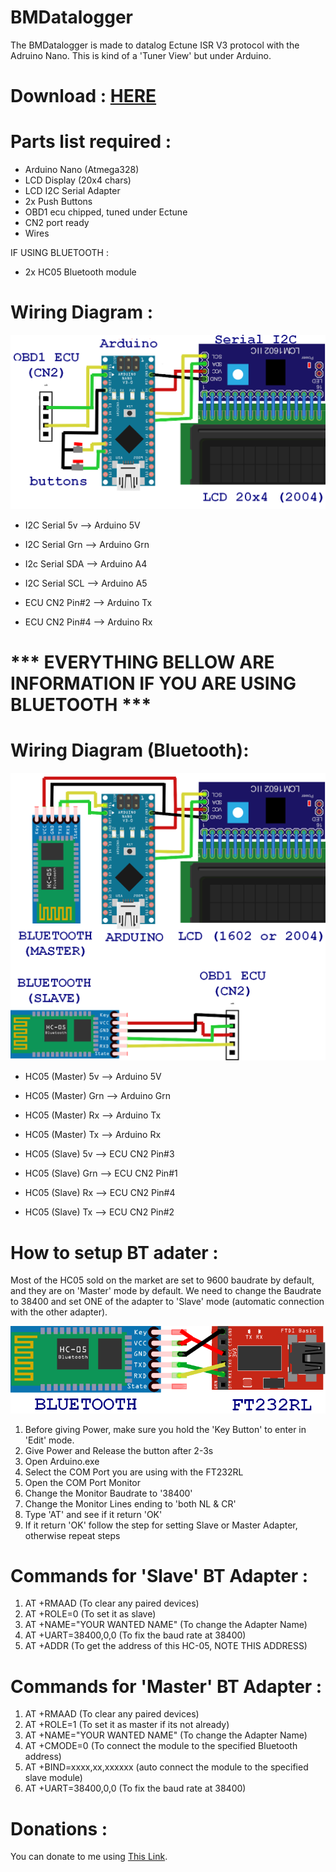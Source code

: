 # BMDatalogger

The BMDatalogger is made to datalog Ectune ISR V3 protocol with the Adruino Nano. This is kind of a 'Tuner View' but under Arduino.

# Download : [HERE][]

# Parts list required :

- Arduino Nano (Atmega328)
- LCD Display (20x4 chars)
- LCD I2C Serial Adapter
- 2x Push Buttons
- OBD1 ecu chipped, tuned under Ectune
- CN2 port ready
- Wires

IF USING BLUETOOTH :
- 2x HC05 Bluetooth module

# Wiring Diagram :

![alt tag](https://raw.githubusercontent.com/bouletmarc/BMDatalogger/master/BMDatalogger_Wiring_Diagram2.png)

- I2C Serial 5v --> Arduino 5V
- I2C Serial Grn --> Arduino Grn
- I2c Serial SDA --> Arduino A4
- I2C Serial SCL --> Arduino A5

- ECU CN2 Pin#2 --> Arduino Tx
- ECU CN2 Pin#4 --> Arduino Rx

# *** EVERYTHING BELLOW ARE INFORMATION IF YOU ARE USING BLUETOOTH ***

# Wiring Diagram (Bluetooth):

![alt tag](https://raw.githubusercontent.com/bouletmarc/BMDatalogger/master/BMDatalogger_Wiring_Diagram.png)

- HC05 (Master) 5v --> Arduino 5V
- HC05 (Master) Grn --> Arduino Grn
- HC05 (Master) Rx --> Arduino Tx
- HC05 (Master) Tx --> Arduino Rx

- HC05 (Slave) 5v --> ECU CN2 Pin#3
- HC05 (Slave) Grn --> ECU CN2 Pin#1
- HC05 (Slave) Rx --> ECU CN2 Pin#4
- HC05 (Slave) Tx --> ECU CN2 Pin#2

# How to setup BT adater :

Most of the HC05 sold on the market are set to 9600 baudrate by default, and they are on 'Master' mode by default. We need to change the Baudrate to 38400 and set ONE of the adapter to 'Slave' mode (automatic connection with the other adapter).

![alt tag](https://raw.githubusercontent.com/bouletmarc/BMDatalogger/master/Bluetooth_setup_diagram.png)

1. Before giving Power, make sure you hold the 'Key Button' to enter in 'Edit' mode.
2. Give Power and Release the button after 2-3s
3. Open Arduino.exe
4. Select the COM Port you are using with the FT232RL
5. Open the COM Port Monitor
6. Change the Monitor Baudrate to '38400'
7. Change the Monitor Lines ending to 'both NL & CR'
8. Type 'AT' and see if it return 'OK'
9. If it return 'OK' follow the step for setting Slave or Master Adapter, otherwise repeat steps

# Commands for 'Slave' BT Adapter :

1. AT +RMAAD (To clear any paired devices)
2. AT +ROLE=0 (To set it as slave)
3. AT +NAME="YOUR WANTED NAME" (To change the Adapter Name)
4. AT +UART=38400,0,0 (To fix the baud rate at 38400)
5. AT +ADDR (To get the address of this HC-05, NOTE THIS ADDRESS) 
    
# Commands for 'Master' BT Adapter :

1. AT +RMAAD (To clear any paired devices)
2. AT +ROLE=1 (To set it as master if its not already)
3. AT +NAME="YOUR WANTED NAME" (To change the Adapter Name)
4. AT +CMODE=0 (To connect the module to the specified Bluetooth address)
5. AT +BIND=xxxx,xx,xxxxxx (auto connect the module to the specified slave module)
6. AT +UART=38400,0,0 (To fix the baud rate at 38400)

# Donations :

You can donate to me using [This Link][].

[This Link]: <https://www.paypal.me/bouletmarc>
[HERE]: <https://github.com/bouletmarc/BMDatalogger/archive/master.zip>
